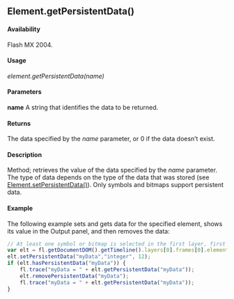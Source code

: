 ## Element.getPersistentData()

#### Availability

Flash MX 2004.

#### Usage

*element.getPersistentData(name)*

#### Parameters

**name** A string that identifies the data to be returned.

#### Returns

The data specified by the *name* parameter, or 0 if the data doesn’t exist.

#### Description

Method; retrieves the value of the data specified by the *name* parameter. The type of data depends on the type of the data that was stored (see [Element.setPersistentData()](../Element_object/Element17.md)). Only symbols and bitmaps support persistent data.

#### Example

The following example sets and gets data for the specified element, shows its value in the Output panel, and then removes the data:

```javascript
// At least one symbol or bitmap is selected in the first layer, first frame. 
var elt = fl.getDocumentDOM().getTimeline().layers[0].frames[0].elements[0]; 
elt.setPersistentData("myData","integer", 12);
if (elt.hasPersistentData("myData")) {
    fl.trace("myData = " + elt.getPersistentData("myData"));
    elt.removePersistentData("myData");
    fl.trace("myData = " + elt.getPersistentData("myData"));
}
```

